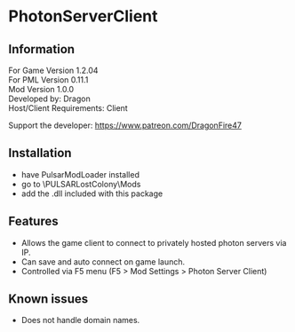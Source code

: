 # PhotonServerClient

## Information
For Game Version 1.2.04  
For PML Version 0.11.1  
Mod Version 1.0.0  
Developed by: Dragon  
Host/Client Requirements: Client

Support the developer: https://www.patreon.com/DragonFire47


## Installation 
- have PulsarModLoader installed  
- go to \PULSARLostColony\Mods  
- add the .dll included with this package

## Features
- Allows the game client to connect to privately hosted photon servers via IP.  
- Can save and auto connect on game launch.  
- Controlled via F5 menu (F5 > Mod Settings > Photon Server Client)

## Known issues
- Does not handle domain names.
